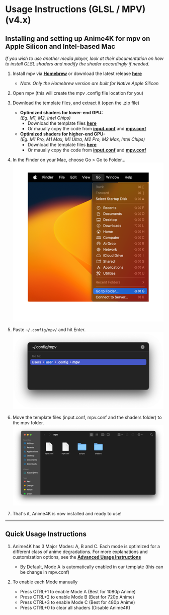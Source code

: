 # Usage Instructions (GLSL / MPV) (v4.x)

## Installing and setting up Anime4K for mpv on Apple Silicon and Intel-based Mac
*If you wish to use another media player, look at their documentation on how to install GLSL shaders and modify the shader accordingly if needed.*

  1. Install mpv via [**Homebrew**](https://formulae.brew.sh/formula/mpv) or download the latest release [**here**](https://laboratory.stolendata.net/~djinn/mpv_osx/mpv-latest.tar.gz)
     - *Note: Only the Homebrew version are built for Native Apple Silicon*

  2. Open mpv (this will create the mpv .config file location for you)

  3. Download the template files, and extract it (open the .zip file)
     - **Optimized shaders for lower-end GPU:**  
       *(Eg. M1, M2, Intel Chips)*
       - Download the template files [**here**](https://github.com/Tama47/Anime4K/releases/download/v4.0.1/GLSL_Mac_Linux_Low-end.zip)
       - Or maually copy the code from [**input.conf**](Template/GLSL_Mac_Linux_Low-end/input.conf) and [**mpv.conf**](Template/GLSL_Mac_Linux_Low-end/mpv.conf)
     - **Optimized shaders for higher-end GPU:**  
       *(Eg. M1 Pro, M1 Max, M1 Ultra, M2 Pro, M2 Max, Intel Chips)*
       - Download the template files [**here**](https://github.com/Tama47/Anime4K/releases/download/v4.0.1/GLSL_Mac_Linux_High-end.zip)
       - Or maually copy the code from [**input.conf**](Template/GLSL_Mac_Linux_High-end/input.conf) and [**mpv.conf**](Template/GLSL_Mac_Linux_High-end/mpv.conf)

  4. In the Finder on your Mac, choose Go > Go to Folder...<br>
     <img width="500" src="Screenshots/Mac/Finder.png">
     
  5. Paste `~/.config/mpv/` and hit Enter.<br>
     <img width="500" src="Screenshots/Mac/mpv/location.png">
     
  6. Move the template files (input.conf, mpv.conf and the shaders folder) to the mpv folder.
     <img width="800" src="Screenshots/Mac/mpv/config.png">
     
  7. That's it, Anime4K is now installed and ready to use!

____    
## Quick Usage Instructions

  1. Anime4K has 3 Major Modes: A, B and C. Each mode is optimized for a different class of anime degradations. For more explanations and customization options, see the [**Advanced Usage Instructions**](md/GLSL_Instructions_Advanced.md#advanced-usage-instructions-glsl--mpv-v4x)<br>
     - By Default, Mode A is automatically enabled in our template (this can be change in mpv.conf)

  2. To enable each Mode manually
     - Press CTRL+1 to enable Mode A (Best for 1080p Anime)
     - Press CTRL+2 to enable Mode B (Best for 720p Anime)
     - Press CTRL+3 to enable Mode C (Best for 480p Anime)
     - Press CTRL+0 to clear all shaders (Disable Anime4K)

